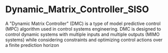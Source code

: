# Dynamic_Matrix_Controller_SISO


A "Dynamic Matrix Controller" (DMC) is a type of model predictive control (MPC) algorithm used in control systems engineering. DMC is designed to control dynamic systems with multiple inputs and multiple outputs (MIMO systems) while considering constraints and optimizing control actions over a finite prediction horizon
